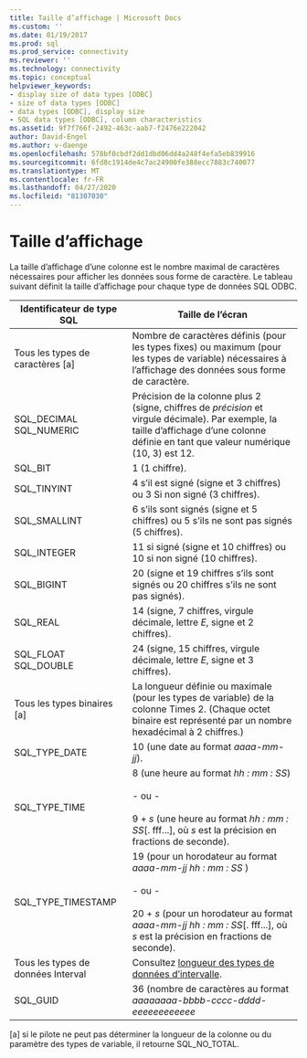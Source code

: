 ```yaml
---
title: Taille d’affichage | Microsoft Docs
ms.custom: ''
ms.date: 01/19/2017
ms.prod: sql
ms.prod_service: connectivity
ms.reviewer: ''
ms.technology: connectivity
ms.topic: conceptual
helpviewer_keywords:
- display size of data types [ODBC]
- size of data types [ODBC]
- data types [ODBC], display size
- SQL data types [ODBC], column characteristics
ms.assetid: 9f7f766f-2492-463c-aab7-f2476e222042
author: David-Engel
ms.author: v-daenge
ms.openlocfilehash: 578bf0cbdf2dd1dbd06dd4a248f4efa5eb839916
ms.sourcegitcommit: 6fd8c1914de4c7ac24900fe388ecc7883c740077
ms.translationtype: MT
ms.contentlocale: fr-FR
ms.lasthandoff: 04/27/2020
ms.locfileid: "81307030"
---
```

# <a name="display-size"></a>Taille d’affichage
La taille d’affichage d’une colonne est le nombre maximal de caractères nécessaires pour afficher les données sous forme de caractère. Le tableau suivant définit la taille d’affichage pour chaque type de données SQL ODBC.  
  
|Identificateur de type SQL|Taille de l’écran|  
|-------------------------|------------------|  
|Tous les types de caractères [a]|Nombre de caractères définis (pour les types fixes) ou maximum (pour les types de variable) nécessaires à l’affichage des données sous forme de caractère.|  
|SQL_DECIMAL SQL_NUMERIC|Précision de la colonne plus 2 (signe, chiffres de *précision* et virgule décimale). Par exemple, la taille d’affichage d’une colonne définie en tant que valeur numérique (10, 3) est 12.|  
|SQL_BIT|1 (1 chiffre).|  
|SQL_TINYINT|4 s’il est signé (signe et 3 chiffres) ou 3 Si non signé (3 chiffres).|  
|SQL_SMALLINT|6 s’ils sont signés (signe et 5 chiffres) ou 5 s’ils ne sont pas signés (5 chiffres).|  
|SQL_INTEGER|11 si signé (signe et 10 chiffres) ou 10 si non signé (10 chiffres).|  
|SQL_BIGINT|20 (signe et 19 chiffres s’ils sont signés ou 20 chiffres s’ils ne sont pas signés).|  
|SQL_REAL|14 (signe, 7 chiffres, virgule décimale, lettre *E*, signe et 2 chiffres).|  
|SQL_FLOAT SQL_DOUBLE|24 (signe, 15 chiffres, virgule décimale, lettre *E*, signe et 3 chiffres).|  
|Tous les types binaires [a]|La longueur définie ou maximale (pour les types de variable) de la colonne Times 2. (Chaque octet binaire est représenté par un nombre hexadécimal à 2 chiffres.)|  
|SQL_TYPE_DATE|10 (une date au format *aaaa-mm-jj*).|  
|SQL_TYPE_TIME|8 (une heure au format *hh : mm : SS*)<br /><br /> - ou -<br /><br /> 9 + *s* (une heure au format *hh : mm : SS*[. fff...], où *s* est la précision en fractions de seconde).|  
|SQL_TYPE_TIMESTAMP|19 (pour un horodateur au format *aaaa-mm-jj hh : mm : SS* )<br /><br /> - ou -<br /><br /> 20 + *s* (pour un horodateur au format *aaaa-mm-jj hh : mm : SS*[. fff...], où *s* est la précision en fractions de seconde).|  
|Tous les types de données Interval|Consultez [longueur des types de données d’intervalle](../../../odbc/reference/appendixes/interval-data-type-length.md).|  
|SQL_GUID|36 (nombre de caractères au format *aaaaaaaa-bbbb-cccc-dddd-eeeeeeeeeeee*|  
  
 [a] si le pilote ne peut pas déterminer la longueur de la colonne ou du paramètre des types de variable, il retourne SQL_NO_TOTAL.
